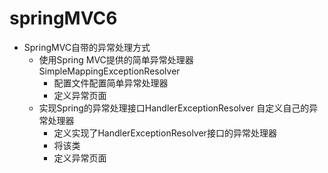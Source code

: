 # springMVC6

* SpringMVC自带的异常处理方式
  * 使用Spring MVC提供的简单异常处理器SimpleMappingExceptionResolver
    * 配置文件配置简单异常处理器
    * 定义异常页面
  * 实现Spring的异常处理接口HandlerExceptionResolver 自定义自己的异常处理器
    * 定义实现了HandlerExceptionResolver接口的异常处理器
    * 将该类
    * 定义异常页面
  